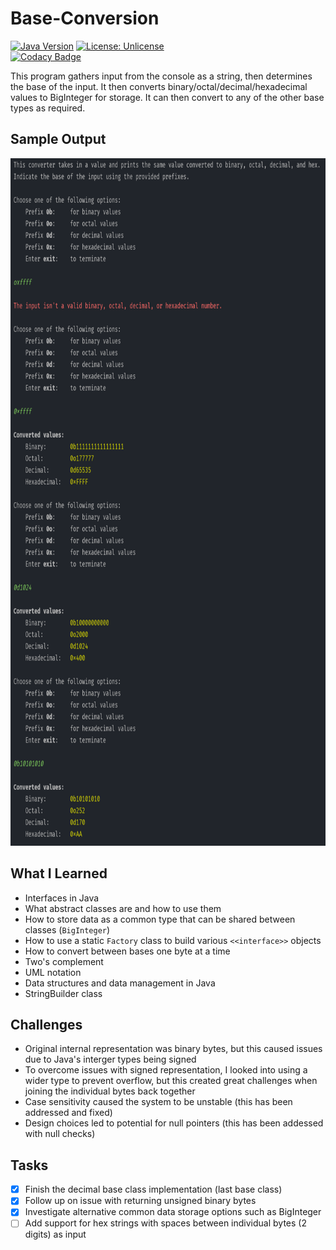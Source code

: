 # Base-Conversion
[![Java Version](https://img.shields.io/badge/java-8%2B-orange.svg)](https://www.oracle.com/technetwork/java/javase/downloads/index.html)
[![License: Unlicense](https://img.shields.io/badge/license-Unlicense-blue.svg)](http://unlicense.org/)
<br>
[![Codacy Badge](https://api.codacy.com/project/badge/Grade/b73e55a064a649d2a05236e06d4fcd6b)](https://www.codacy.com/app/localhost_2/base-conversion?utm_source=github.com&amp;utm_medium=referral&amp;utm_content=zspatter/base-conversion&amp;utm_campaign=Badge_Grade)

This program gathers input from the console as a string, then determines the base of the input. It then converts binary/octal/decimal/hexadecimal values to BigInteger for storage. It can then convert to any of the other base types as required.

## Sample Output
<p align=center>
  <img src=./sample_output.png alt=sample console output height=1100>
</p>

## What I Learned
* Interfaces in Java
* What abstract classes are and how to use them
* How to store data as a common type that can be shared between classes (`BigInteger`)
* How to use a static `Factory` class to build various `<<interface>>` objects
* How to convert between bases one byte at a time
* Two's complement
* UML notation
* Data structures and data management in Java
* StringBuilder class

## Challenges
* Original internal representation was binary bytes, but this caused issues due to Java's interger types being signed
* To overcome issues with signed representation, I looked into using a wider type to prevent overflow, but this created great challenges when joining the individual bytes back together
* Case sensitivity caused the system to be unstable (this has been addressed and fixed)
* Design choices led to potential for null pointers (this has been addessed with null checks)

## Tasks
- [x] Finish the decimal base class implementation (last base class)
- [x] Follow up on issue with returning unsigned binary bytes
- [x] Investigate alternative common data storage options such as BigInteger
- [ ] Add support for hex strings with spaces between individual bytes (2 digits) as input
